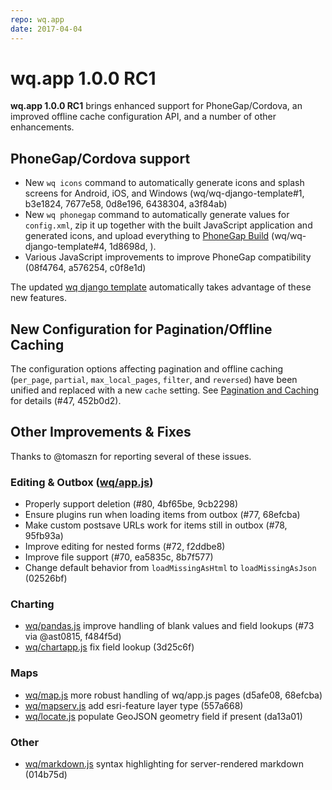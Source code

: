 ```yaml
---
repo: wq.app
date: 2017-04-04
---
```


# wq.app 1.0.0 RC1

**wq.app 1.0.0 RC1** brings enhanced support for PhoneGap/Cordova, an improved offline cache configuration API, and a number of other enhancements.

## PhoneGap/Cordova support
 * New `wq icons` command to automatically generate icons and splash screens for Android, iOS, and Windows (wq/wq-django-template#1, b3e1824, 7677e58, 0d8e196, 6438304, a3f84ab)
 * New `wq phonegap` command to automatically generate values for `config.xml`, zip it up together with the built JavaScript application and generated icons, and upload everything to [PhoneGap Build](https://build.phonegap.com) (wq/wq-django-template#4, 1d8698d, ).
 * Various JavaScript improvements to improve PhoneGap compatibility (08f4764, a576254, c0f8e1d)

The updated [wq django template](https://github.com/wq/wq-django-template) automatically takes advantage of these new features.

## New Configuration for Pagination/Offline Caching

The configuration options affecting pagination and offline caching (`per_page`, `partial`, `max_local_pages`, `filter`, and `reversed`) have been unified and replaced with a new `cache` setting.  See [Pagination and Caching](../config.md) for details (#47, 452b0d2).

## Other Improvements & Fixes
Thanks to @tomaszn for reporting several of these issues.

### Editing & Outbox ([wq/app.js])
 * Properly support deletion (#80, 4bf65be, 9cb2298) 
 * Ensure plugins run when loading items from outbox (#77, 68efcba) 
 * Make custom postsave URLs work for items still in outbox (#78, 95fb93a)
 * Improve editing for nested forms (#72, f2ddbe8) 
 * Improve file support (#70, ea5835c, 8b7f577)
 * Change default behavior from `loadMissingAsHtml` to `loadMissingAsJson` (02526bf)

### Charting
 * [wq/pandas.js] improve handling of blank values and field lookups (#73 via @ast0815, f484f5d)
 * [wq/chartapp.js] fix field lookup (3d25c6f)

### Maps
 * [wq/map.js] more robust handling of wq/app.js pages (d5afe08, 68efcba)
 * [wq/mapserv.js] add esri-feature layer type (557a668)
 * [wq/locate.js] populate GeoJSON geometry field if present (da13a01)

### Other
 * [wq/markdown.js] syntax highlighting for server-rendered markdown (014b75d)

[wq/app.js]: ../@wq/app.md
[wq/pandas.js]: https://django-rest-pandas.wq.io/@wq/pandas
[wq/chartapp.js]: https://django-rest-pandas.wq.io/@wq/chart
[wq/map.js]: ../@wq/map.md
[wq/mapserv.js]: ../@wq/map.md
[wq/locate.js]: ../inputs/Geo.md
[wq/markdown.js]: https://github.com/wq/wq.markdown
